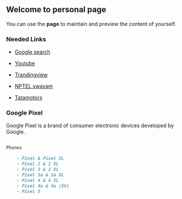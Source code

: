 ## Welcome to personal page

You can use the **page** to maintain and preview the content of yourself.

###  Needed Links


 * [Google search](https://www.google.com/)


 * [Youtube](https://www.youtube.com/)


 * [Trandingview](https://in.tradingview.com/)


 * [NPTEL swayam](https://swayam.gov.in/)


 * [Tatamotors](https://www.tatamotors.com/)

### Google Pixel

Google Pixel is a brand of consumer electronic devices developed by Google.

```markdown

Phones 

    - Pixel & Pixel XL
    - Pixel 2 & 2 XL
    - Pixel 3 & 3 XL
    - Pixel 3a & 3a XL
    - Pixel 4 & 4 XL
    - Pixel 4a & 4a (5G)
    - Pixel 5

```

